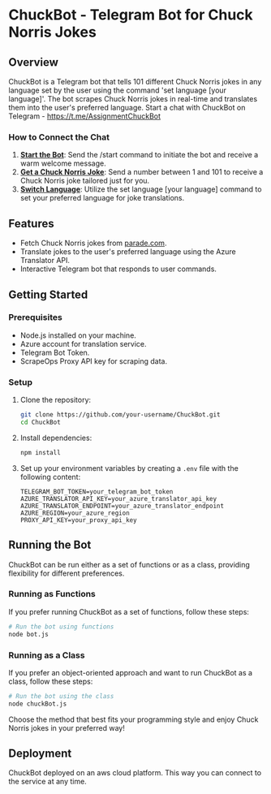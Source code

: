 # ChuckBot - Telegram Bot for Chuck Norris Jokes

## Overview

ChuckBot is a Telegram bot that tells 101 different Chuck Norris jokes in any language set by the user using the command 'set language [your language]'. The bot scrapes Chuck Norris jokes in real-time and translates them into the user's preferred language. Start a chat with ChuckBot on Telegram - https://t.me/AssignmentChuckBot 

### How to Connect the Chat
1. <ins>**Start the Bot**</ins>: Send the /start command to initiate the bot and receive a warm welcome message.
2. <ins>**Get a Chuck Norris Joke**</ins>: Send a number between 1 and 101 to receive a Chuck Norris joke tailored just for you.
3. <ins>**Switch Language**</ins>: Utilize the set language [your language] command to set your preferred language for joke translations.


## Features

- Fetch Chuck Norris jokes from [parade.com](https://parade.com/968666/parade/chuck-norris-jokes/).
- Translate jokes to the user's preferred language using the Azure Translator API.
- Interactive Telegram bot that responds to user commands.

## Getting Started

### Prerequisites

- Node.js installed on your machine.
- Azure account for translation service.
- Telegram Bot Token.
- ScrapeOps Proxy API key for scraping data.
### Setup

1. Clone the repository:
   ```bash
   git clone https://github.com/your-username/ChuckBot.git
   cd ChuckBot
   ```

2. Install dependencies:
   ```bash
   npm install
   ```

3. Set up your environment variables by creating a `.env` file with the following content:
   ```env
   TELEGRAM_BOT_TOKEN=your_telegram_bot_token
   AZURE_TRANSLATOR_API_KEY=your_azure_translator_api_key
   AZURE_TRANSLATOR_ENDPOINT=your_azure_translator_endpoint
   AZURE_REGION=your_azure_region
   PROXY_API_KEY=your_proxy_api_key
   ```

## Running the Bot

ChuckBot can be run either as a set of functions or as a class, providing flexibility for different preferences.

### Running as Functions

If you prefer running ChuckBot as a set of functions, follow these steps:

```bash
# Run the bot using functions
node bot.js
```

### Running as a Class

If you prefer an object-oriented approach and want to run ChuckBot as a class, follow these steps:

```bash
# Run the bot using the class
node chuckBot.js
```

Choose the method that best fits your programming style and enjoy Chuck Norris jokes in your preferred way!

## Deployment

ChuckBot deployed on an aws cloud platform. This way you can connect to the service at any time.




